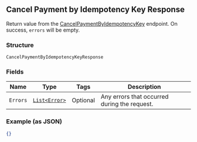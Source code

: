 ## Cancel Payment by Idempotency Key Response

Return value from the [CancelPaymentByIdempotencyKey](#endpoint-payments-cancelpaymentbyidempotencykey) endpoint.  On success,
`errors` will be empty.

### Structure

`CancelPaymentByIdempotencyKeyResponse`

### Fields

| Name | Type | Tags | Description |
|  --- | --- | --- | --- |
| `Errors` | [`List<Error>`](/doc/models/error.md) | Optional | Any errors that occurred during the request. |

### Example (as JSON)

```json
{}
```

